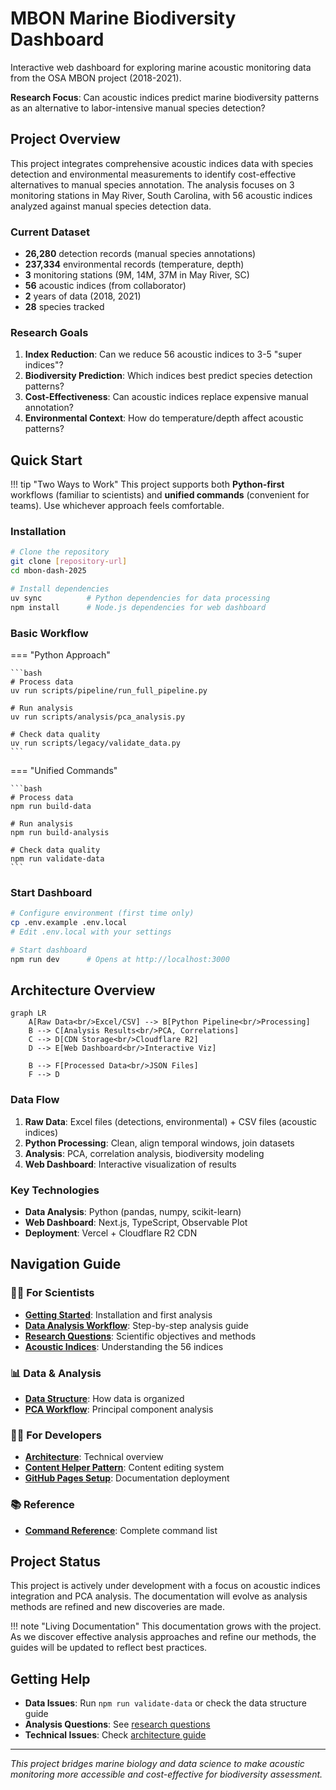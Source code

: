 # MBON Marine Biodiversity Dashboard

Interactive web dashboard for exploring marine acoustic monitoring data from the OSA MBON project (2018-2021).

**Research Focus**: Can acoustic indices predict marine biodiversity patterns as an alternative to labor-intensive manual species detection?

## Project Overview

This project integrates comprehensive acoustic indices data with species detection and environmental measurements to identify cost-effective alternatives to manual species annotation. The analysis focuses on 3 monitoring stations in May River, South Carolina, with 56 acoustic indices analyzed against manual species detection data.

### Current Dataset

- **26,280** detection records (manual species annotations)
- **237,334** environmental records (temperature, depth)  
- **3** monitoring stations (9M, 14M, 37M in May River, SC)
- **56** acoustic indices (from collaborator)
- **2** years of data (2018, 2021)
- **28** species tracked

### Research Goals

1. **Index Reduction**: Can we reduce 56 acoustic indices to 3-5 "super indices"?
2. **Biodiversity Prediction**: Which indices best predict species detection patterns?  
3. **Cost-Effectiveness**: Can acoustic indices replace expensive manual annotation?
4. **Environmental Context**: How do temperature/depth affect acoustic patterns?

## Quick Start

!!! tip "Two Ways to Work"
    This project supports both **Python-first** workflows (familiar to scientists) and **unified commands** (convenient for teams). Use whichever approach feels comfortable.

### Installation

```bash
# Clone the repository
git clone [repository-url]
cd mbon-dash-2025

# Install dependencies
uv sync          # Python dependencies for data processing
npm install      # Node.js dependencies for web dashboard
```

### Basic Workflow

=== "Python Approach"

    ```bash
    # Process data
    uv run scripts/pipeline/run_full_pipeline.py
    
    # Run analysis
    uv run scripts/analysis/pca_analysis.py
    
    # Check data quality
    uv run scripts/legacy/validate_data.py
    ```

=== "Unified Commands"

    ```bash
    # Process data
    npm run build-data
    
    # Run analysis
    npm run build-analysis
    
    # Check data quality  
    npm run validate-data
    ```

### Start Dashboard

```bash
# Configure environment (first time only)
cp .env.example .env.local
# Edit .env.local with your settings

# Start dashboard
npm run dev      # Opens at http://localhost:3000
```

## Architecture Overview

```mermaid
graph LR
    A[Raw Data<br/>Excel/CSV] --> B[Python Pipeline<br/>Processing]
    B --> C[Analysis Results<br/>PCA, Correlations]
    C --> D[CDN Storage<br/>Cloudflare R2]
    D --> E[Web Dashboard<br/>Interactive Viz]
    
    B --> F[Processed Data<br/>JSON Files]
    F --> D
```

### Data Flow

1. **Raw Data**: Excel files (detections, environmental) + CSV files (acoustic indices)
2. **Python Processing**: Clean, align temporal windows, join datasets
3. **Analysis**: PCA, correlation analysis, biodiversity modeling
4. **Web Dashboard**: Interactive visualization of results

### Key Technologies

- **Data Analysis**: Python (pandas, numpy, scikit-learn)
- **Web Dashboard**: Next.js, TypeScript, Observable Plot
- **Deployment**: Vercel + Cloudflare R2 CDN

## Navigation Guide

### 👩‍🔬 **For Scientists**
- **[Getting Started](for-scientists/getting-started.md)**: Installation and first analysis
- **[Data Analysis Workflow](for-scientists/data-analysis.md)**: Step-by-step analysis guide
- **[Research Questions](for-scientists/research-questions.md)**: Scientific objectives and methods
- **[Acoustic Indices](for-scientists/acoustic-indices.md)**: Understanding the 56 indices

### 📊 **Data & Analysis**
- **[Data Structure](data/structure.md)**: How data is organized
- **[PCA Workflow](analysis/pca-workflow.md)**: Principal component analysis

### 👨‍💻 **For Developers**
- **[Architecture](for-developers/architecture.md)**: Technical overview
- **[Content Helper Pattern](for-developers/content-helper-pattern.md)**: Content editing system
- **[GitHub Pages Setup](deployment/github-pages-setup.md)**: Documentation deployment

### 📚 **Reference**
- **[Command Reference](reference/commands.md)**: Complete command list

## Project Status

This project is actively under development with a focus on acoustic indices integration and PCA analysis. The documentation will evolve as analysis methods are refined and new discoveries are made.

!!! note "Living Documentation"
    This documentation grows with the project. As we discover effective analysis approaches and refine our methods, the guides will be updated to reflect best practices.

## Getting Help

- **Data Issues**: Run `npm run validate-data` or check the data structure guide
- **Analysis Questions**: See [research questions](for-scientists/research-questions.md)
- **Technical Issues**: Check [architecture guide](for-developers/architecture.md)

---

*This project bridges marine biology and data science to make acoustic monitoring more accessible and cost-effective for biodiversity assessment.*